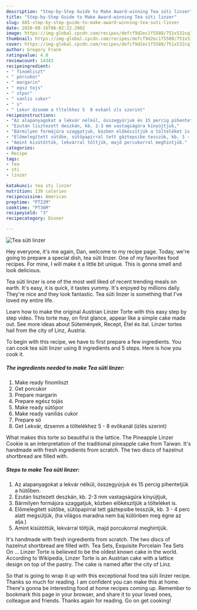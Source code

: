 ```yaml
---
description: "Step-by-Step Guide to Make Award-winning Tea süti linzer"
title: "Step-by-Step Guide to Make Award-winning Tea süti linzer"
slug: 685-step-by-step-guide-to-make-award-winning-tea-suti-linzer
date: 2020-09-16T06:02:22.290Z
image: https://img-global.cpcdn.com/recipes/defcf9d2ec1f5588/751x532cq70/tea-suti-linzer-recept-foto.jpg
thumbnail: https://img-global.cpcdn.com/recipes/defcf9d2ec1f5588/751x532cq70/tea-suti-linzer-recept-foto.jpg
cover: https://img-global.cpcdn.com/recipes/defcf9d2ec1f5588/751x532cq70/tea-suti-linzer-recept-foto.jpg
author: Gregory Frank
ratingvalue: 4.8
reviewcount: 14343
recipeingredient:
- " finomliszt"
- " porcukor"
- " margarin"
- " egsz tojs"
- " stpor"
- " vanlis cukor"
- " s"
- " Lekvr dzsemm a tltelkhez 5  8 evkanl zls szerint"
recipeinstructions:
- "Az alapanyagokat a lekvár nélkül, összegyúrjuk és 15 percig pihentetjük a hütőben."
- "Ezután lisztezett deszkán, kb. 2-3 mm vastagságúra kínyújtjuk,"
- "Bármilyen formájúra szaggatjuk, közben előkészítjük a tölteléket is."
- "Előmelegített sütőbe, sütőpapírral tett gáztepsibe tesszük, kb. 3 - 4 perc alatt megsütjük, (ha világos maradna nem baj különben meg égne az alja.)"
- "Amint kisütöttük, lekvárral töltjük, majd porcukorral meghintjük."
categories:
- Recipe
tags:
- tea
- sti
- linzer

katakunci: tea sti linzer 
nutrition: 139 calories
recipecuisine: American
preptime: "PT22M"
cooktime: "PT36M"
recipeyield: "3"
recipecategory: Dinner

---
```



![Tea süti linzer](https://img-global.cpcdn.com/recipes/defcf9d2ec1f5588/751x532cq70/tea-suti-linzer-recept-foto.jpg)

Hey everyone, it's me again, Dan, welcome to my recipe page. Today, we're going to prepare a special dish, tea süti linzer. One of my favorites food recipes. For mine, I will make it a little bit unique. This is gonna smell and look delicious.

Tea süti linzer is one of the most well liked of recent trending meals on earth. It's easy, it is quick, it tastes yummy. It's enjoyed by millions daily. They're nice and they look fantastic. Tea süti linzer is something that I've loved my entire life.

Learn how to make the original Austrian Linzer Torte with this easy step by step video. This torte may, on first glance, appear like a simple cake made out. See more ideas about Sütemények, Recept, Étel és ital. Linzer tortes hail from the city of Linz, Austria.


To begin with this recipe, we have to first prepare a few ingredients. You can cook tea süti linzer using 8 ingredients and 5 steps. Here is how you cook it.

<!--inarticleads1-->

##### The ingredients needed to make Tea süti linzer:

1. Make ready  finomliszt
1. Get  porcukor
1. Prepare  margarin
1. Prepare  egész tojás
1. Make ready  sütőpor
1. Make ready  vaníliás cukor
1. Prepare  só
1. Get  Lekvár, dzsemm a töltelékhez 5 - 8 evőkanál (ízlés szerint)


What makes this torte so beautiful is the lattice. The Pineapple Linzer Cookie is an interpretation of the traditional pineapple cake from Taiwan. It&#39;s handmade with fresh ingredients from scratch. The two discs of hazelnut shortbread are filled with. 

<!--inarticleads2-->

##### Steps to make Tea süti linzer:

1. Az alapanyagokat a lekvár nélkül, összegyúrjuk és 15 percig pihentetjük a hütőben.
1. Ezután lisztezett deszkán, kb. 2-3 mm vastagságúra kínyújtjuk,
1. Bármilyen formájúra szaggatjuk, közben előkészítjük a tölteléket is.
1. Előmelegített sütőbe, sütőpapírral tett gáztepsibe tesszük, kb. 3 - 4 perc alatt megsütjük, (ha világos maradna nem baj különben meg égne az alja.)
1. Amint kisütöttük, lekvárral töltjük, majd porcukorral meghintjük.


It&#39;s handmade with fresh ingredients from scratch. The two discs of hazelnut shortbread are filled with. Tea Sets, Exquisite Porcelain Tea Sets On … Linzer Torte is believed to be the oldest known cake in the world. According to Wikipedia, Linzer Torte is an Austrian cake with a lattice design on top of the pastry. The cake is named after the city of Linz. 

So that is going to wrap it up with this exceptional food tea süti linzer recipe. Thanks so much for reading. I am confident you can make this at home. There's gonna be interesting food at home recipes coming up. Remember to bookmark this page in your browser, and share it to your loved ones, colleague and friends. Thanks again for reading. Go on get cooking!
